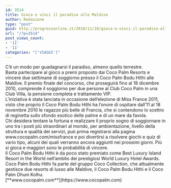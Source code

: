 ```yaml
---
id: 3514
title: Gioca e vinci il paradiso alle Maldive
author: Redazione
type: "post"
guid: http://progressonline.it/2010/11/10/gioca-e-vinci-il-paradiso-alle-maldive/
url: "/?p=3514"
post_views_count:
- '11'
- '11'
categories: "['VIAGGI']"
---
```


<div>C’è un modo per guadagnarsi il paradiso, almeno quello terrestre.</div><div>Basta partecipare al gioco a premi proposto dai Coco Palm Resorts e vincere due settimane di soggiorno presso il Coco Palm Bodu Hithi alle Maldive. Il premio finale del concorso, che proseguirà fino al 18 dicembre 2010, comprende il soggiorno per due persone al Club Coco Palm in una Club Villa, la pensione completa e trattamento VIP.</div><div>L’iniziativa è stata lanciata in occasione dell’elezione di Miss France 2011, visto che proprio il Coco Palm Bodu Hithi ha l’onore di ospitare dall’11 al 18 novembre 2010 le ragazze più belle di Francia, che si contendono lo scettro di reginetta sullo sfondo esotico delle palme e di un mare da favola.</div><div>Chi desidera tentare la fortuna e realizzare il proprio sogno di soggiornare in uno tra i posti più straordinari al mondo, per ambientazione, livello della struttura e qualità dei servizi, può prima registrarsi alla pagina www.cocopalm.com/missfrance e poi divertirsi a risolvere giochi e quiz di vario tipo, alcuni dei quali verranno ancora aggiunti nei prossimi giorni. Più si gioca e maggiori sono le probabilità di vincere.</div><div>Il Coco Palm Bodu Hithi è da poco stato premiato come Best Luxury Island Resort in the World nell’ambito dei prestigiosi World Luxury Hotel Awards.</div><div>Coco Palm Bodu Hithi fa parte del gruppo Coco Collection, che attualmente gestisce due resorts di lusso alle Maldive, il Coco Palm Bodu Hithi e il Coco Palm Dhuni Kolhu. </div><div> </div><div>[**www.cocopalm.com**](https://www.cocopalm.com)</div><div> </div><div> </div><div> </div><div> </div>